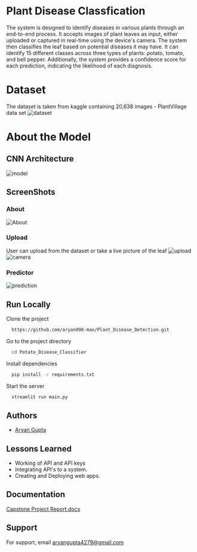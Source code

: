 # Plant Disease Classfication

The system is designed to identify diseases in various plants through an end-to-end process. It accepts images of plant leaves as input, either uploaded or captured in real-time using the device's camera. The system then classifies the leaf based on potential diseases it may have. It can identify 15 different classes across three types of plants: potato, tomato, and bell pepper. Additionally, the system provides a confidence score for each prediction, indicating the likelihood of each diagnosis.

# Dataset 
The dataset is taken from kaggle containing 20,638 images - PlantVillage data set 
![dataset](https://github.com/user-attachments/assets/74713f94-1b1d-4fd6-8b80-30b34b3d8ef1)


# About the Model
## CNN Architecture
![model](https://user-images.githubusercontent.com/66490787/219868725-9701133d-2f97-4fac-8f8b-c6108811dbdf.jpg)



## ScreenShots
### About 
![About](https://github.com/user-attachments/assets/0a096caa-2bae-49c1-9c1e-9995ccb143b1)


### Upload
User can upload from the dataset or take a live picture of the leaf
![upload](https://github.com/user-attachments/assets/fb7cbaa0-cb69-4d6e-ad2f-60910de41d0f)
![camera](https://github.com/user-attachments/assets/ed89f002-7ae3-4b0b-8d03-62d9d6846ab3)

### Predictor
![prediction](https://github.com/user-attachments/assets/5d4b3c7d-d956-4f27-9fe5-5026f12859a6)


## Run Locally

Clone the project

```bash
  https://github.com/aryan098-max/Plant_Disease_Detection.git
```

Go to the project directory

```bash
  cd Potato_Disease_Classifier
```

Install dependencies

```bash
  pip install -r requirements.txt
```

Start the server

```bash
  streamlit run main.py
```


## Authors

- [Aryan Gupta](https://www.linkedin.com/in/aryan-gupta02/)




## Lessons Learned

- Working of API and API keys
- Integrating API's to a system.
- Creating and Deploying web apps.

## Documentation
[Capstone Project Report.docx](https://github.com/user-attachments/files/17004271/Capstone.Project.Report.docx)

## Support

For support, email aryangupta4279@gmail.com


